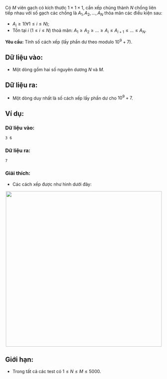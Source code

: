 Có $M$ viên gạch có kích thước $1 × 1 × 1$, cần xếp chúng thành $N$ chồng liên tiếp nhau với số gạch các chồng là $A_1, A_2, \dots, A_N$ thỏa mãn các điều kiện sau:
- $A_i ≥ 1 (\forall 1 ≤ i ≤ N)$;
- Tồn tại $i\ (1 ≤ i ≤ N)$ thoả mãn: $A_1 ≥ A_2 ≥ \dots ≥ A_i ≤ A_{i + 1} ≤ \dots ≤ A_N$.

**Yêu cầu:** Tính số cách xếp (lấy phần dư theo modulo $10^9 + 7$).

## Dữ liệu vào:
- Một dòng gồm hai số nguyên dương $N$ và $M$.

## Dữ liệu ra:
- Một dòng duy nhất là số cách xếp lấy phần dư cho $10^9 + 7$.

## Ví dụ:
### Dữ liệu vào:
```
3 6
```

### Dữ liệu ra:
```
7
```

### Giải thích:
- Các cách xếp được như hình dưới đây:
<center><img src="/images/problems/2344/TURTLEPOOL.png" width="500px" /></center>

## Giới hạn:
- Trong tất cả các test có $1 ≤ N ≤ M ≤ 5000$.